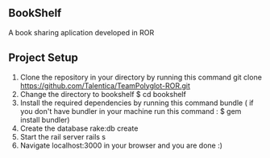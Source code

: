 ## BookShelf
A book sharing aplication developed in ROR

## Project Setup
1. Clone the repository in your directory by running this command
   git clone https://github.com/Talentica/TeamPolyglot-ROR.git
2. Change the directory to bookshelf
    $ cd bookshelf
3. Install the required dependencies by running this command
   bundle ( if you don't have bundler in your machine run this command : $  gem install bundler)
4. Create the database 
    rake:db create
5. Start the rail server
   rails s 
6. Navigate localhost:3000 in your browser and you are done :)
